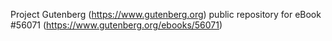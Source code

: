 Project Gutenberg (https://www.gutenberg.org) public repository for
eBook #56071 (https://www.gutenberg.org/ebooks/56071)
